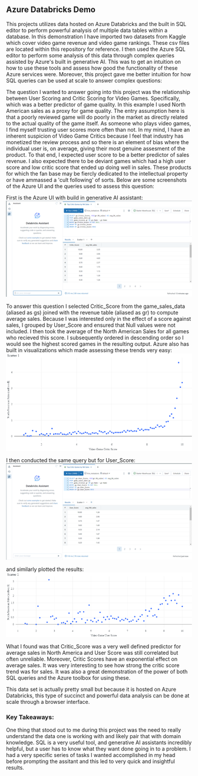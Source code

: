 ## Azure Databricks Demo
This projects utilizes data hosted on Azure Databricks and the built in SQL editor to perform powerful analysis of multiple data tables within a database. In this demonstration I have imported two datasets from Kaggle which cover video game revenue and video game rankings. These csv files are located within this repository for reference. I then used the Azure SQL editor to perform some analysis of this data through complex queries assisted by Azure's built in generative AI. This was to get an intuition on how to use these tools and assess how good the functionality of these Azure services were. Moreover, this project gave me better intuition for how SQL queries can be used at scale to answer complex questions:

The question I wanted to answer going into this project was the relationship between User Scoring and Critic Scoring for Video Games. Specifically, which was a better predictor of game quality. In this example I used North American sales as a proxy for game quality. The entry assumption here is that a poorly reviewed game will do poorly in the market as directly related to the actual quality of the game itself. As someone who plays video games, I find myself trusting user scores more often than not. In my mind, I have an inherent suspicion of Video Game Critics because I feel that industry has monetized the review process and so there is an element of bias where the individual user is, on average, giving their most genuine assesment of the product. To that end, I expected user score to be a better predictor of sales revenue. I also expected there to be deviant games which had a high user score and low critic score that ended up doing well in sales. These products for which the fan base may be fiercly dedicated to the intellectual property or have ammassed a 'cult following' of sorts. Below are some screenshots of the Azure UI and the queries used to assess this question:

First is the Azure UI with build in generative AI assistant:
![Alt text](UI_QueryCS.png)

To answer this question I selected Critic_Score from the game_sales_data (aliased as gs) joined with the revenue table (aliased as gr) to compute average sales. Because I was interested only in the effect of a score against sales, I grouped by User_Score and ensured that Null values were not included. I then took the average of the North American Sales for all games who recieved this score. I subsequently ordered in descending order so I would see the highest scored games in the resulting output. Azure also has built in visualizations which made assessing these trends very easy:
![Alt text](<Scatter 1 (1).png>)

I then conducted the same query but for User_Score:
![Alt text](UI_QueryUS.png)

and similarly plotted the results:
![Alt text](<Scatter 1.png>)

What I found was that Critic_Score was a very well defined predictor for average sales in North America and User Score was still correlated but often unreliable. Moreover, Critic Scores have an exponential effect on average sales. It was very interesting to see how strong the critic score trend was for sales. It was also a great demonstration of the power of both SQL queries and the Azure toolbox for using these. 

This data set is actually pretty small but because it is hosted on Azure Databricks, this type of succinct and powerful data analysis can be done at scale through a browser interface. 

### Key Takeaways:
One thing that stood out to me during this project was the need to really understand the data one is working with and likely pair that with domain knowledge. SQL is a very useful tool, and generative AI assistants incredibly helpful, but a user has to know what they want done going in to a problem. I had a very specific series of tasks I wanted accomplished in my head before prompting the assitant and this led to very quick and insightful results. 
